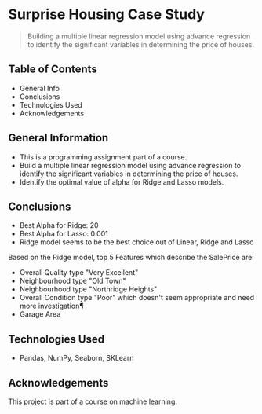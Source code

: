 # Surprise Housing Case Study
> Building a multiple linear regression model using advance regression to identify the significant variables in determining the price of houses.


## Table of Contents
- General Info
- Conclusions
- Technologies Used
- Acknowledgements

## General Information
- This is a programming assignment part of a course. 
- Build a multiple linear regression model using advance regression to identify the significant variables in determining the price of houses.
- Identify the optimal value of alpha for Ridge and Lasso models.

## Conclusions
- Best Alpha for Ridge: 20
- Best Alpha for Lasso: 0.001
- Ridge model seems to be the best choice out of Linear, Ridge and Lasso

Based on the Ridge model, top 5 Features which describe the SalePrice are:
- Overall Quality type "Very Excellent"
- Neighbourhood type "Old Town"
- Neighbourhood type "Northridge Heights"
- Overall Condition type "Poor" which doesn't seem appropriate and need more investigation¶
- Garage Area

## Technologies Used
- Pandas, NumPy, Seaborn, SKLearn

## Acknowledgements
This project is part of a course on machine learning.
